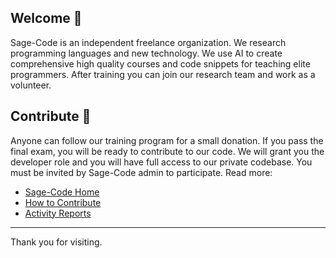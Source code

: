 ## Welcome 👋

Sage-Code is an independent freelance organization. We research programming languages and new technology. We use AI to create comprehensive high quality courses and code snippets for teaching elite programmers. After training you can join our research team and work as a volunteer.

## Contribute 🎁

Anyone can follow our training program for a small donation. If you pass the final exam, you will be ready to contribute to our code. We will grant you the developer role and you will have full access to our private codebase. You must be invited by Sage-Code admin to participate. Read more: 

* [Sage-Code Home](http://sagecode.pro)
* [How to Contribute](https://github.com/sage-code/.github/tree/main/profile/contribute.md)
* [Activity Reports](https://github.com/sage-code/.github/tree/main/reports/readme.md)
---
Thank you for visiting.
